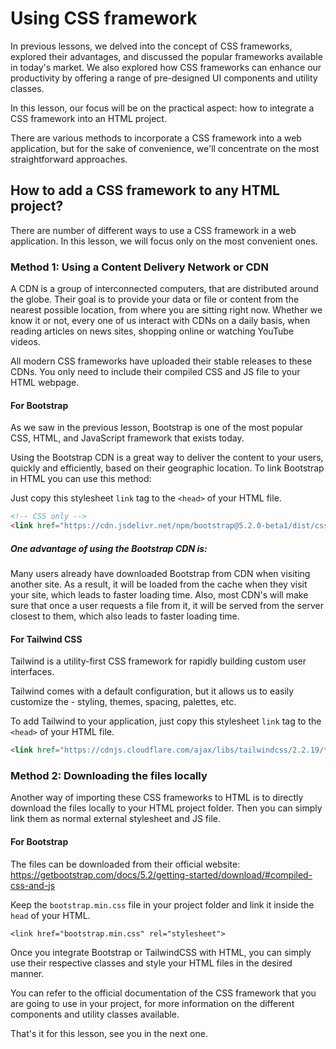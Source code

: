 # Using CSS framework

In previous lessons, we delved into the concept of CSS frameworks, explored their advantages, and discussed the popular frameworks available in today's market. We also explored how CSS frameworks can enhance our productivity by offering a range of pre-designed UI components and utility classes.

In this lesson, our focus will be on the practical aspect: how to integrate a CSS framework into an HTML project.

There are various methods to incorporate a CSS framework into a web application, but for the sake of convenience, we'll concentrate on the most straightforward approaches.

## How to add a CSS framework to any HTML project?
There are number of different ways to use a CSS framework in a web application. In this lesson, we will focus only on the most convenient ones.

### Method 1: Using a Content Delivery Network or CDN

A CDN is a group of interconnected computers, that are distributed around the globe. Their goal is to provide your data or file or content from the nearest possible location, from where you are sitting right now. Whether we know it or not, every one of us interact with CDNs on a daily basis, when reading articles on news sites, shopping online or watching YouTube videos.

All modern CSS frameworks have uploaded their stable releases to these CDNs. You only need to include their compiled CSS and JS file to your HTML webpage.

#### For Bootstrap
As we saw in the previous lesson, Bootstrap is one of the most popular CSS, HTML, and JavaScript framework that exists today.

Using the Bootstrap CDN is a great way to deliver the content to your users, quickly and efficiently, based on their geographic location. To link Bootstrap in HTML you can use this method:

Just copy this stylesheet `link` tag to the `<head>` of your HTML file.

```html
<!-- CSS only -->
<link href="https://cdn.jsdelivr.net/npm/bootstrap@5.2.0-beta1/dist/css/bootstrap.min.css" rel="stylesheet" crossorigin="anonymous">
```

##### One advantage of using the Bootstrap CDN is:
Many users already have downloaded Bootstrap from CDN when visiting another site. As a result, it will be loaded from the cache when they visit your site, which leads to faster loading time. Also, most CDN's will make sure that once a user requests a file from it, it will be served from the server closest to them, which also leads to faster loading time.

#### For Tailwind CSS
Tailwind is a utility-first CSS framework for rapidly building custom user interfaces. 

Tailwind comes with a default configuration, but it allows us to easily customize the - styling, themes, spacing, palettes, etc.

To add Tailwind to your application, just copy this stylesheet `link` tag to the `<head>` of your HTML file.

```html
<link href="https://cdnjs.cloudflare.com/ajax/libs/tailwindcss/2.2.19/tailwind.min.css" rel="stylesheet" crossorigin="anonymous">
```


### Method 2: Downloading the files locally
Another way of importing these CSS frameworks to HTML is to directly download the files locally to your HTML project folder. Then you can simply link them as normal external stylesheet and JS file.

#### For Bootstrap
The files can be downloaded from their official website:
https://getbootstrap.com/docs/5.2/getting-started/download/#compiled-css-and-js

Keep the `bootstrap.min.css` file in your project folder and link it inside the `head` of your HTML.

````
<link href="bootstrap.min.css" rel="stylesheet">
````

Once you integrate Bootstrap or TailwindCSS with HTML, you can simply use their respective classes and style your HTML files in the desired manner. 

You can refer to the official documentation of the CSS framework that you are going to use in your project, for more information on the different components and utility classes available.

That's it for this lesson, see you in the next one.
